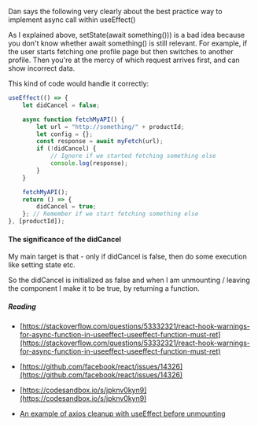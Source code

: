 Dan says the following very clearly about the best practice way to implement async call within useEffect()

As I explained above, setState(await something())) is a bad idea because you don't know whether await something() is still relevant. For example, if the user starts fetching one profile page but then switches to another profile. Then you're at the mercy of which request arrives first, and can show incorrect data.

This kind of code would handle it correctly:

```js
useEffect(() => {
	let didCancel = false;

	async function fetchMyAPI() {
		let url = "http://something/" + productId;
		let config = {};
		const response = await myFetch(url);
		if (!didCancel) {
			// Ignore if we started fetching something else
			console.log(response);
		}
	}

	fetchMyAPI();
	return () => {
		didCancel = true;
	}; // Remember if we start fetching something else
}, [productId]);
```

#### The significance of the didCancel

My main target is that - only if didCancel is false, then do some execution like setting state etc.

So the didCancel is initialized as false and when I am unmounting / leaving the component I make it to be true, by returning a function.

##### Reading

-   [https://stackoverflow.com/questions/53332321/react-hook-warnings-for-async-function-in-useeffect-useeffect-function-must-ret](https://stackoverflow.com/questions/53332321/react-hook-warnings-for-async-function-in-useeffect-useeffect-function-must-ret)

-   [https://github.com/facebook/react/issues/14326](https://github.com/facebook/react/issues/14326)

-   [https://codesandbox.io/s/jpknv0kyn9](https://codesandbox.io/s/jpknv0kyn9)

-   [An example of axios cleanup with useEffect before unmounting](https://stackoverflow.com/questions/53861916/canceling-an-axios-rest-call-in-react-hooks-useeffects-cleanup-failing)
